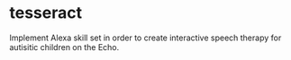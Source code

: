 # tesseract

Implement Alexa skill set in order to create interactive speech therapy for autisitic children on the Echo.
